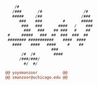 ```diff
    /#               
   /###       /#                  /#
   #####     /##                 /###
      ###    ###         #       #####
       ###   ###       ####   /    ###
        ###   ###    ## ###   #    ##
 #     #####   ###  ##  ###  ###  ##
 ######## ###########    ####  ####
   ####    ####   ####     #    ##
                    ###
       /#  /#        #### 
      /###/###/           
        #/  #/

@@ yoyomanzoor           @@
@@ smanzoor@uchicago.edu @@
```

<!--
- 👋 Hi, I’m @Yoyomanzoor
- 👀 I’m interested in 
  - systems biology to understand cancer, the microbiome, and health
  - automating completely unnecessary tasks
- 🌱 I’m currently learning how to interpret metabolic cage data alongside transcriptomics to understand mice metabolism
- 💞️ I’m looking to collaborate on -omics analyses and translating systems approaches to testable experiments
- 📫 How to reach me
  - smanzoor@uchicago.edu
  - smanzoor@luc.edu
--->

<!---
Yoyomanzoor/Yoyomanzoor is a ✨ special ✨ repository because its `README.md` (this file) appears on your GitHub profile.
You can click the Preview link to take a look at your changes.
--->
